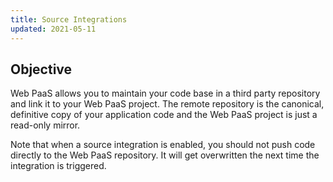```yaml
---
title: Source Integrations
updated: 2021-05-11
---
```


## Objective  

Web PaaS allows you to maintain your code base in a third party repository and link it to your Web PaaS project.  The remote repository is the canonical, definitive copy of your application code and the Web PaaS project is just a read-only mirror.

Note that when a source integration is enabled, you should not push code directly to the Web PaaS repository.  It will get overwritten the next time the integration is triggered.
